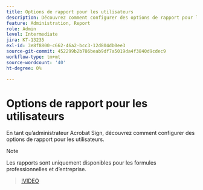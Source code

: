 ```yaml
---
title: Options de rapport pour les utilisateurs
description: Découvrez comment configurer des options de rapport pour les utilisateurs
feature: Administration, Report
role: Admin
level: Intermediate
jira: KT-13235
exl-id: 3e8f8800-c662-46a2-bcc3-12d804db0ee3
source-git-commit: 452299b2b786beab9df7a5019da4f3840d9cdec9
workflow-type: tm+mt
source-wordcount: '40'
ht-degree: 0%

---
```


# Options de rapport pour les utilisateurs

En tant qu’administrateur Acrobat Sign, découvrez comment configurer des options de rapport pour les utilisateurs.

>[!NOTE]
>
>Les rapports sont uniquement disponibles pour les formules professionnelles et d’entreprise.

>[!VIDEO](https://video.tv.adobe.com/v/3419303?quality=12&learn=on&hidetitle=true)
